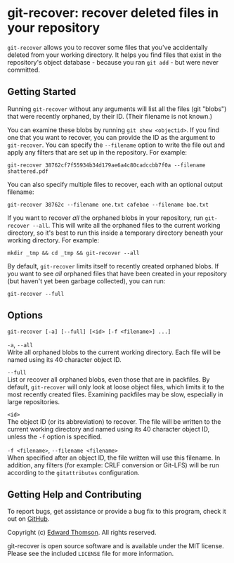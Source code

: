 git-recover: recover deleted files in your repository
===========

`git-recover` allows you to recover some files that you've accidentally deleted
from your working directory.  It helps you find files that exist in the
repository's object database - because you ran `git add` - but were never
committed.

Getting Started
---------------

Running `git-recover` without any arguments will list all the files (git
"blobs") that were recently orphaned, by their ID.  (Their filename is not 
known.)

You can examine these blobs by running `git show <objectid>`.  If you
find one that you want to recover, you can provide the ID as the argument
to `git-recover`.  You can specify the `--filename` option to write the
file out and apply any filters that are set up in the repository.  For
example:

    git-recover 38762cf7f55934b34d179ae6a4c80cadccbb7f0a --filename shattered.pdf

You can also specify multiple files to recover, each with an optional output
filename:

    git-recover 38762c --filename one.txt cafebae --filename bae.txt

If you want to recover _all_ the orphaned blobs in your repository, run
`git-recover --all`.  This will write all the orphaned files to the current
working directory, so it's best to run this inside a temporary directory
beneath your working directory.  For example:

    mkdir _tmp && cd _tmp && git-recover --all

By default, `git-recover` limits itself to recently created orphaned blobs.
If you want to see _all_ orphaned files that have been created in your
repository (but haven't yet been garbage collected), you can run:

    git-recover --full

Options
-------
    git-recover [-a] [--full] [<id> [-f <filename>] ...]

`-a`, `--all`  
Write all orphaned blobs to the current working directory.  Each file will
be named using its 40 character object ID.

`--full`  
List or recover all orphaned blobs, even those that are in packfiles.  By 
default, `git-recover` will only look at loose object files, which limits
it to the most recently created files.  Examining packfiles may be slow,
especially in large repositories.

`<id>`  
The object ID (or its abbreviation) to recover.  The file will be written to
the current working directory and named using its 40 character object ID,
unless the `-f` option is specified.

`-f <filename>`, `--filename <filename>`  
When specified after an object ID, the file written will use this filename.
In addition, any filters (for example: CRLF conversion or Git-LFS) will be
run according to the `gitattributes` configuration.

Getting Help and Contributing
-----------------------------
To report bugs, get assistance or provide a bug fix to this program,
check it out on [GitHub](https://github.com/ethomson/git-recover/).

Copyright (c) [Edward Thomson](http://edwardthomson.com/).  All rights reserved.

git-recover is open source software and is available under the MIT license.
Please see the included `LICENSE` file for more information.
